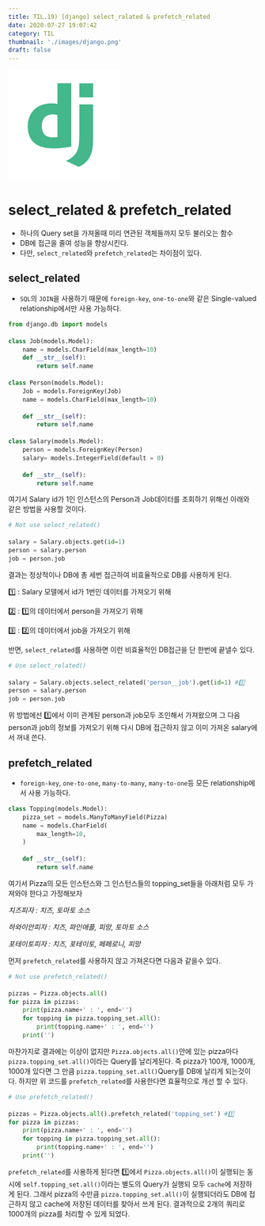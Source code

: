 ```yaml
---
title: TIL.19) [django] select_ralated & prefetch_related
date: 2020-07-27 19:07:42
category: TIL 
thumbnail: './images/django.png'
draft: false
---
```


![](./images/django.png)

# select\_related & prefetch\_related

- 하나의 Query set을 가져올때 미리 연관된 객체들까지 모두 불러오는 함수
- DB에 접근을 줄여 성능을 향상시킨다.
- 다만, `select_related`와 `prefetch_related`는 차이점이 있다.

## select\_related

- `SQL`의 `JOIN`을 사용하기 때문에 `foreign-key`, `one-to-one`와 같은 Single-valued relationship에서만 사용 가능하다.

```python
from django.db import models

class Job(models.Model):
    name = models.CharField(max_length=10)
    def __str__(self):
        return self.name

class Person(models.Model):
    Job = models.ForeignKey(Job)
    name = models.CharField(max_length=10)
 
    def __str__(self):
        return self.name
        
class Salary(models.Model):
    person = models.ForeignKey(Person)
    salary= models.IntegerField(default = 0)
 
    def __str__(self):
        return self.name
```

여기서 Salary id가 1인 인스턴스의 Person과 Job데이터를 조회하기 위해선 아래와 같은 방법을 사용할 것이다.

```python
# Not use select_related()

salary = Salary.objects.get(id=1)
person = salary.person
job = person.job
```

결과는 정상적이나 DB에 총 세번 접근하여 비효율적으로 DB를 사용하게 된다.

1️⃣ : Salary 모델에서 id가 1번인 데이터를 가져오기 위해

2️⃣ : 1️⃣의 데이터에서 person을 가져오기 위해

3️⃣ : 2️⃣의 데이터에서 job을 가져오기 위해

반면, `select_related`를 사용하면 이런 비효율적인 DB접근을 단 한번에 끝낼수 있다.

```python
# Use select_related()

salary = Salary.objects.select_related('person__job').get(id=1) #1️⃣
person = salary.person
job = person.job
```

위 방법에선 1️⃣에서 이미 관계된 person과 job모두 조인해서 가져왔으며 그 다음 person과 job의 정보를 가져오기 위해 다시 DB에 접근하지 않고 이미 가져온 salary에서 꺼내 쓴다.

## prefetch\_related

- `foreign-key`, `one-to-one`, `many-to-many`, `many-to-one`등 모든 relationship에서 사용 가능하다.

```python
class Topping(models.Model):
	pizza_set = models.ManyToManyField(Pizza)
	name = models.CharField(
		max_length=10,
	)
	
	def __str__(self):
		return self.name
```

여기서 Pizza의 모든 인스턴스와 그 인스턴스들의 topping_set들을 아래처럼 모두 가져와야 한다고 가정해보자

*치즈피자 : 치즈, 토마토 소스*

*하와이안피자 : 치즈, 파인애플, 피망, 토마토 소스*

*포테이토피자 : 치즈, 포테이토, 페페로니, 피망*

먼저 `prefetch_related`를 사용하지 않고 가져온다면 다음과 같을수 있다.

```python
# Not use prefetch_related()

pizzas = Pizza.objects.all()
for pizza in pizzas:
	print(pizza.name+' : ', end='')
	for topping in pizza.topping_set.all():
		print(topping.name+' : ', end='')
	print('')
```

마찬가지로 결과에는 이상이 없지만 `Pizza.objects.all()`안에 있는 pizza마다 `pizza.topping_set.all()`이라는 Query를 날리게된다. 즉 pizza가 100개, 1000개, 1000개 있다면 그 만큼 `pizza.topping_set.all()`Query를 DB에 날리게 되는것이다. 하지만 위 코드를 `prefetch_related`를 사용한다면 효율적으로 개선 할 수 있다.

```python
# Use prefetch_related()

pizzas = Pizza.objects.all().prefetch_related('topping_set') #1️⃣
for pizza in pizzas:
	print(pizza.name+' : ', end='')
	for topping in pizza.topping_set.all():
		print(topping.name+' : ', end='')
	print('')
```

`prefetch_related`를 사용하게 된다면 1️⃣에서 `Pizza.objects.all()`이 실행되는 동시에 `self.topping_set.all()`이라는 별도의 Query가 실행되 모두 `cache`에 저장하게 된다. 그래서 pizza의 수만큼 `pizza.topping_set.all()`이 실행되더라도 DB에 접근하지 않고 cache에 저장된 데이터를 찾아서 쓰게 된다. 결과적으로 2개의 쿼리로 1000개의 pizza를 처리할 수 있게 되었다.

